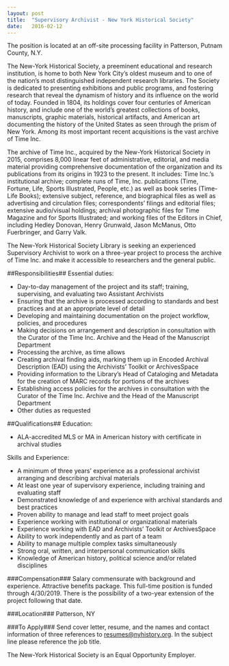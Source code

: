 ```yaml
---
layout: post
title:  "Supervisory Archivist - New York Historical Society"
date:   2016-02-12
---
```


The position is located at an off-site processing facility in Patterson, Putnam County, N.Y.
 
The New-York Historical Society, a preeminent educational and research institution, is home to both New York City’s oldest museum and to one of the nation’s most distinguished independent research libraries. The Society is dedicated to presenting exhibitions and public programs, and fostering research that reveal the dynamism of history and its influence on the world of today. Founded in 1804, its holdings cover four centuries of American history, and include one of the world’s greatest collections of books, manuscripts, graphic materials, historical artifacts, and American art documenting the history of the United States as seen through the prism of New York. Among its most important recent acquisitions is the vast archive of Time Inc.
 
The archive of Time Inc., acquired by the New-York Historical Society in 2015, comprises 8,000 linear feet of administrative, editorial, and media material providing comprehensive documentation of the organization and its publications from its origins in 1923 to the present. It includes: Time Inc.’s institutional archive; complete runs of Time, Inc. publications (Time, Fortune, Life, Sports Illustrated, People, etc.) as well as book series (Time-Life Books); extensive subject, reference, and biographical files as well as advertising and circulation files; correspondents’ filings and editorial files; extensive audio/visual holdings; archival photographic files for Time Magazine and for Sports Illustrated; and working files of the Editors in Chief, including Hedley Donovan, Henry Grunwald, Jason McManus, Otto Fuerbringer, and Garry Valk.

The New-York Historical Society Library is seeking an experienced Supervisory Archivist to work on a three-year project to process the archive of Time Inc. and make it accessible to researchers and the general public.

##Responsibilities##
Essential duties:
* Day-to-day management of the project and its staff; training, supervising, and evaluating two Assistant Archivists
* Ensuring that the archive is processed according to standards and best practices and at an appropriate level of detail
* Developing and maintaining documentation on the project workflow, policies, and procedures
* Making decisions on arrangement and description in consultation with the Curator of the Time Inc. Archive and the Head of the Manuscript Department
* Processing the archive, as time allows
* Creating archival finding aids, marking them up in Encoded Archival Description (EAD) using the Archivists’ Toolkit or ArchivesSpace
* Providing information to the Library’s Head of Cataloging and Metadata for the creation of MARC records for portions of the archives
* Establishing access policies for the archives in consultation with the Curator of the Time Inc. Archive and the Head of the Manuscript Department
* Other duties as requested

##Qualifications##
Education:
* ALA-accredited MLS or MA in American history with certificate in archival studies

Skills and Experience:
* A minimum of three years’ experience as a professional archivist arranging and describing archival materials
* At least one year of supervisory experience, including training and evaluating staff
* Demonstrated knowledge of and experience with archival standards and best practices
* Proven ability to manage and lead staff to meet project goals
* Experience working with institutional or organizational materials
* Experience working with EAD and Archivists’ Toolkit or ArchivesSpace
* Ability to work independently and as part of a team
* Ability to manage multiple complex tasks simultaneously
* Strong oral, written, and interpersonal communication skills
* Knowledge of American history, political science and/or related disciplines

###Compensation###
Salary commensurate with background and experience. Attractive benefits package. This full-time position is funded through 4/30/2019. There is the possibility of a two-year extension of the project following that date.

###Location###
Patterson, NY

###To Apply###
Send cover letter, resume, and the names and contact information of three references to [resumes@nyhistory.org](mailto:resumes@nyhistory.org). In the subject line please reference the job title.
 
The New-York Historical Society is an Equal Opportunity Employer.
